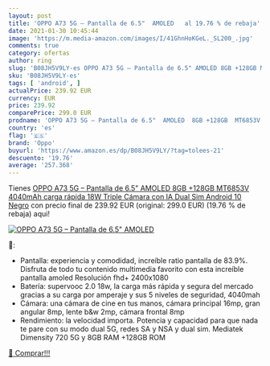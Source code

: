 ```yaml
---
layout: post
title: 'OPPO A73 5G – Pantalla de 6.5"  AMOLED   al 19.76 % de rebaja'
date: 2021-01-30 10:45:44
image: 'https://m.media-amazon.com/images/I/41GhnHoKGeL._SL200_.jpg'
comments: true
category: ofertas
author: ring
slug: 'B08JH5V9LY-es OPPO A73 5G – Pantalla de 6.5" AMOLED 8GB +128GB MT6853V...'
sku: 'B08JH5V9LY-es'
tags: [ 'android', ]
actualPrice: 239.92 EUR
currency: EUR
price: 239.92
comparePrice: 299.0 EUR
prodname: 'OPPO A73 5G – Pantalla de 6.5"  AMOLED  8GB +128GB  MT6853V  4040mAh  carga rápida 18W  Triple Cámara con IA  Dual Sim Android 10  Negro'
country: 'es'
flag: '🇪🇸'
brand: 'Oppo'
buyurl: 'https://www.amazon.es/dp/B08JH5V9LY/?tag=tolees-21'
descuento: '19.76'
average: '257.368'
---
```


Tienes [OPPO A73 5G – Pantalla de 6.5"  AMOLED  8GB +128GB  MT6853V  4040mAh  carga rápida 18W  Triple Cámara con IA  Dual Sim Android 10  Negro](https://www.amazon.es/dp/B08JH5V9LY/?tag=tolees-21) con precio final de  239.92 EUR (original: 299.0 EUR) (19.76 %  de rebaja) aqui!

[![OPPO A73 5G – Pantalla de 6.5"  AMOLED  ](https://m.media-amazon.com/images/I/41GhnHoKGeL._SL200_.jpg)](https://www.amazon.es/dp/B08JH5V9LY/?tag=tolees-21)

🔎:

- Pantalla: experiencia y comodidad, increíble ratio pantalla de 83.9%. Disfruta de todo tu contenido multimedia favorito con esta increíble pantalla amoled Resolución fhd+ 2400x1080
- Batería: supervooc 2.0 18w, la carga más rápida y segura del mercado gracias a su carga por amperaje y sus 5 niveles de seguridad, 4040mah
- Cámara: una cámara de cine en tus manos, cámara principal 16mp, gran angular 8mp, lente b&w 2mp, cámara frontal 8mp
- Rendimiento: la velocidad importa. Potencia y capacidad para que nada te pare con su modo dual 5G, redes SA y NSA y dual sim. Mediatek Dimensity 720 5G y 8GB RAM +128GB ROM

[🛒 Comprar!!!](https://www.amazon.es/dp/B08JH5V9LY/?tag=tolees-21)

